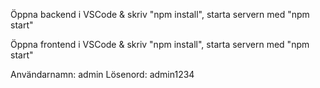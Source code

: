 Öppna backend i VSCode & skriv "npm install", starta servern med "npm start"

Öppna frontend i VSCode & skriv "npm install", starta servern med "npm start"

Användarnamn: admin
Lösenord: admin1234
